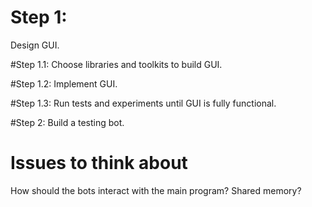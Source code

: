 # Step 1:
Design GUI.

#Step 1.1:
Choose libraries and toolkits to build GUI.

#Step 1.2:
Implement GUI.

#Step 1.3:
Run tests and experiments until GUI is fully functional.

#Step 2:
Build a testing bot.

# Issues to think about
How should the bots interact with the main program? Shared memory?

